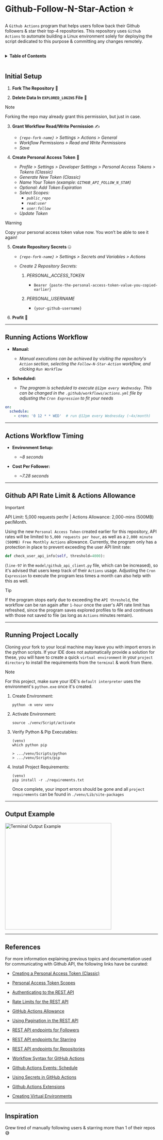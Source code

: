 # Github-Follow-N-Star-Action ⭐
A `Github Actions` program that helps users follow back their Github followers & star their top-4 repositories. This repository uses `Github Actions` to automate building a Linux environment solely for deploying the script dedicated to this purpose & committing any changes remotely.


<br />
<details>
  <summary><strong>Table of Contents</strong></summary>

- [Initial Setup](#initial-setup)
- [Running Actions Workflow](#running-actions-workflow)
- [Actions Workflow Timing](#actions-workflow-timing)
- [Github API Rate Limit & Actions Allowance](#github-api-rate-limit--actions-allowance)
- [Running Project Locally](#running-project-locally)
- [Output Example](#output-example)
- [References](#references)
- [Inspiration](#inspiration)
</details>
<br />


## Initial Setup
1. **Fork The Repository** 🍴

2. **Delete Data In `EXPLORED_LOGINS` File** 📄

> [!NOTE]
> Forking the repo may already grant this permission, but just in case.

3. **Grant Workflow Read/Write Permission** ✍️
    - *`{repo-fork-name}` > Settings > Actions > General*
    - *Workflow Permissions > Read and Write Permissions*
    - *Save*

4. **Create Personal Access Token** 🥇
    - *Profile > Settings > Developer Settings > Personal Access Tokens > Tokens (Classic)*
    - *Generate New Token (Classic)*
    - *Name Your Token (example: `GITHUB_API_FOLLOW_N_STAR`)*
    - *Optional: Add Token Expiration*
    - *Select Scopes:*
        - *`public_repo`*
        - *`read:user`*
        - *`user:follow`*
    - *Update Token*
  > [!WARNING]
  > Copy your personal access token value now. You won’t be able to see it again!

5. **Create Repository Secrets** 🤐
    - *`{repo-fork-name}` > Settings > Secrets and Variables > Actions*
      
    - *Create 2 Repository Secrets:*
        1. *PERSONAL_ACCESS_TOKEN*
            - `Bearer {paste-the-personal-access-token-value-you-copied-earlier}`
              
        2. *PERSONAL_USERNAME*
            - `{your-github-username}`

6. **Profit** 💸

---

## Running Actions Workflow
- **Manual:**
    - *Manual executions can be achieved by visiting the repository's `Action` section, selecting the `Follow-N-Star-Action` workflow, and clicking `Run Workflow`*

- **Scheduled:**
    - *The program is scheduled to execute `@12pm every Wednesday`. This can be changed in the `.github/workflows/actions.yml` file by adjusting the `Cron Expression` to fit your needs*

```yaml
on:
  schedule:
    - cron: '0 12 * * WED'  # run @12pm every Wednesday (~4x/month)
```

---

## Actions Workflow Timing
- **Environment Setup:**
    - *~8 seconds*
      
- **Cost Per Follower:**
    - *~7.28 seconds*

---

## Github API Rate Limit & Actions Allowance
> [!IMPORTANT]
> API Limit: 5,000 requests per/hr | Actions Allowance: 2,000-mins (500MB) per/Month.

Using the new `Personal Access Token` created earlier for this repository, API rates will be limited to `5,000 requests per hour`, as well as a `2,000 minute (500MB) Free Monthly Actions` allowance. Currently, the program only has a protection in place to prevent exceeding the user API limit rate:
```python
def check_user_api_info(self, threshold=4000):
``` 
(`line-97` in the `model/github_api_client.py` file, which can be increased), so it's advised that users keep track of their `Actions` usage. Adjusting the `Cron Expression` to execute the program less times a month can also help with this as well.

> [!TIP]
> If the program stops early due to exceeding the `API threshold`, the workflow can be ran again after `1-hour` once the user's API rate limit has refreshed, since the program saves explored profiles to file and continues with those not saved to file (as long as `Actions` minutes remain).

---

## Running Project Locally
Cloning your fork to your local machine may leave you with import errors in the python scripts. If your IDE does not automatically provide a solution for these, you will have to create a quick `virtual environment` in your `project directory` to install the requirements from the `terminal` & work from there.
> [!NOTE]
> For this project, make sure your IDE's `default interpreter` uses the environment's `python.exe` once it's created.
1. Create Environment:
    ```linux
    python -m venv venv
    ```
2. Activate Environment:
    ```linux
    source ./venv/Script/activate
    ```
3. Verify Python & Pip Executables:
    ```linux
    (venv)
    which python pip
    
    > .../venv/Scripts/python
    > .../venv/Scripts/pip
    ```
4. Install Project Requirements:
    ```linux
    (venv)
    pip install -r ./requirements.txt
    ```

    Once complete, your import errors should be gone and all `project requirements` can be found in `./venv/Lib/site-packages`

---

## Output Example
<img src="./images/example-output.png" alt="Terminal Output Example" width="350">

---

## References

For more information explaining previous topics and documentation used for communicating with Github API, the following links have be curated:

* [Creating a Personal Access Token (Classic)](https://docs.github.com/en/authentication/keeping-your-account-and-data-secure/managing-your-personal-access-tokens#creating-a-personal-access-token-classic)

* [Personal Access Token Scopes](https://docs.github.com/en/apps/oauth-apps/building-oauth-apps/scopes-for-oauth-apps#available-scopes)

* [Authenticating to the REST API](https://docs.github.com/en/rest/authentication/authenticating-to-the-rest-api?apiVersion=2022-11-28)

* [Rate Limits for the REST API](https://docs.github.com/en/rest/using-the-rest-api/rate-limits-for-the-rest-api?apiVersion=2022-11-28#primary-rate-limit-for-authenticated-users)

* [GitHub Actions Allowance](https://docs.github.com/en/billing/concepts/product-billing/github-actions)

* [Using Pagination in the REST API](https://docs.github.com/en/rest/using-the-rest-api/using-pagination-in-the-rest-api?apiVersion=2022-11-28)

* [REST API endpoints for Followers](https://docs.github.com/en/rest/users/followers?apiVersion=2022-11-28&versionId=free-pro-team%40latest&restPage=using-pagination-in-the-rest-api#list-followers-of-the-authenticated-user)

* [REST API endpoints for Starring](https://docs.github.com/en/rest/activity/starring?apiVersion=2022-11-28#star-a-repository-for-the-authenticated-user)

* [REST API endpoints for Repositories](https://docs.github.com/en/rest/repos/repos?apiVersion=2022-11-28#list-repositories-for-a-user)

* [Workflow Syntax for GitHub Actions](https://docs.github.com/en/actions/reference/workflows-and-actions/workflow-syntax)

* [Github Actions Events: Schedule](https://docs.github.com/en/actions/reference/workflows-and-actions/events-that-trigger-workflows#schedule)

* [Using Secrets in GitHub Actions](https://docs.github.com/en/actions/how-tos/write-workflows/choose-what-workflows-do/use-secrets)

* [Github Actions Extensions](https://github.com/marketplace?type=actions)

* [Creating Virtual Environments](https://docs.python.org/3/library/venv.html)

---

## Inspiration
Grew tired of manually following users & starring more than 1 of their repos 😅
